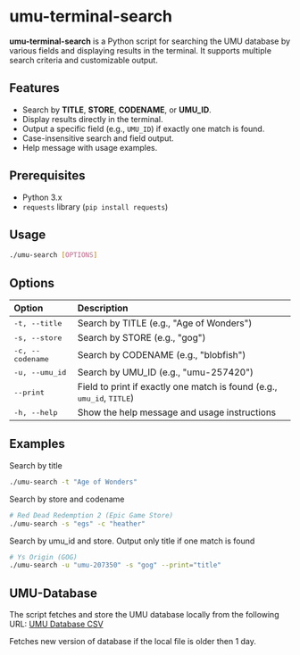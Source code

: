 # umu-terminal-search

**umu-terminal-search** is a Python script for searching the UMU database by various fields and displaying results in the terminal. It supports multiple search criteria and customizable output.

## Features
- Search by **TITLE**, **STORE**, **CODENAME**, or **UMU_ID**.
- Display results directly in the terminal.
- Output a specific field (e.g., `UMU_ID`) if exactly one match is found.
- Case-insensitive search and field output.
- Help message with usage examples.

## Prerequisites
- Python 3.x
- `requests` library (`pip install requests`)

## Usage
```bash
./umu-search [OPTIONS]
```

## Options

| Option                  | Description                                  |
|:------------------------|:---------------------------------------------|
| <tt>-t, --title</tt>    | Search by TITLE (e.g., "Age of Wonders")     |
| <tt>-s, --store</tt>    | Search by STORE (e.g., "gog")                |
| <tt>-c, --codename</tt> | Search by CODENAME (e.g., "blobfish")        |
| <tt>-u, --umu_id</tt>   | Search by UMU_ID (e.g., "umu-257420")        |
| <tt>--print</tt>        | Field to print if exactly one match is found (e.g., <tt>umu_id</tt>, <tt>TITLE</tt>) |
| <tt>-h, --help</tt>     | Show the help message and usage instructions |

## Examples
Search by title
```bash
./umu-search -t "Age of Wonders"
```
Search by store and codename
```bash
# Red Dead Redemption 2 (Epic Game Store)
./umu-search -s "egs" -c "heather"
```
Search by umu_id and store. Output only title if one match is found
```bash
# Ys Origin (GOG)
./umu-search -u "umu-207350" -s "gog" --print="title"
```

## UMU-Database
The script fetches and store the UMU database locally from the following URL: [UMU Database CSV](https://raw.githubusercontent.com/Open-Wine-Components/umu-database/refs/heads/main/umu-database.csv)

Fetches new version of database if the local file is older then 1 day.
